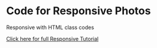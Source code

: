 <h1>Code for Responsive Photos</h1>
<p>Responsive with HTML class codes</p>
<a href="#">
  <p>Click here for full Responsive Tutorial</p>
</a>
